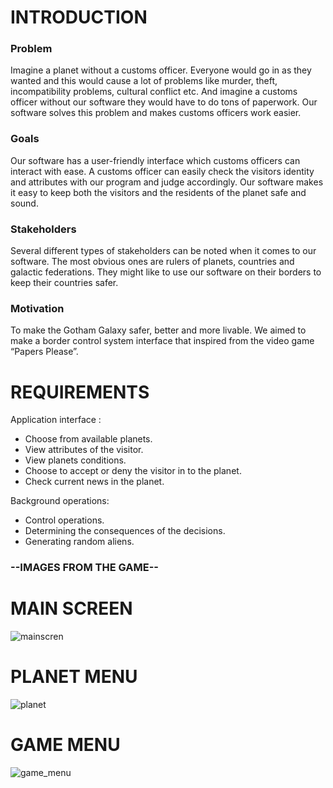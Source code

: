 # INTRODUCTION

### Problem

Imagine a planet without a customs officer. Everyone would go in as they wanted and this would 
cause a lot of problems like murder, theft, incompatibility problems, cultural conflict etc. And 
imagine a customs officer without our software they would have to do tons of paperwork. Our 
software solves this problem and makes customs officers work easier.

### Goals

Our software has a user-friendly interface which customs officers can interact with ease. A customs 
officer can easily check the visitors identity and attributes with our program and judge accordingly. 
Our software makes it easy to keep both the visitors and the residents of the planet safe and sound.

### Stakeholders

Several different types of stakeholders can be noted when it comes to our software. The most 
obvious ones are rulers of planets, countries and galactic federations. They might like to use our 
software on their borders to keep their countries safer.

### Motivation

To make the Gotham Galaxy safer, better and more livable. We aimed to make a border control 
system interface that inspired from the video game “Papers Please”.

# REQUIREMENTS

Application interface :
- Choose from available planets.
- View attributes of the visitor.
- View planets conditions.
- Choose to accept or deny the visitor in to the planet.
- Check current news in the planet.

Background operations:
- Control operations.
- Determining the consequences of the decisions.
- Generating random aliens.


### --IMAGES FROM THE GAME--

# MAIN SCREEN

![mainscren](https://user-images.githubusercontent.com/74301873/230928422-65dcc144-d613-480d-865f-f4d96a93e219.png)


# PLANET MENU

![planet](https://user-images.githubusercontent.com/74301873/230927746-386d93ef-d2ed-4b39-bf12-586cd58f07d2.png)

# GAME MENU

![game_menu](https://user-images.githubusercontent.com/74301873/230927811-112efe6d-d57a-46b1-b0e4-a5cac16b1c00.png)



